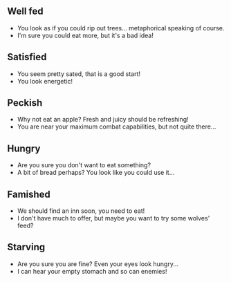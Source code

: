 ## Well fed

- You look as if you could rip out trees... metaphorical speaking of course.
- I'm sure you could eat more, but it's a bad idea!

## Satisfied

- You seem pretty sated, that is a good start!
- You look energetic!

## Peckish

- Why not eat an apple? Fresh and juicy should be refreshing!
- You are near your maximum combat capabilities, but not quite there...

## Hungry

- Are you sure you don't want to eat something?
- A bit of bread perhaps? You look like you could use it...

## Famished

- We should find an inn soon, you need to eat!
- I don't have much to offer, but maybe you want to try some wolves' feed?

## Starving

- Are you sure you are fine? Even your eyes look hungry...
- I can hear your empty stomach and so can enemies!
